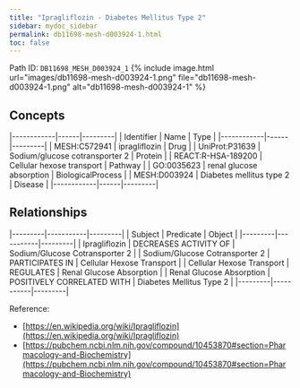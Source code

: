 ```yaml
---
title: "Ipragliflozin - Diabetes Mellitus Type 2"
sidebar: mydoc_sidebar
permalink: db11698-mesh-d003924-1.html
toc: false 
---
```



Path ID: `DB11698_MESH_D003924_1`
{% include image.html url="images/db11698-mesh-d003924-1.png" file="db11698-mesh-d003924-1.png" alt="db11698-mesh-d003924-1" %}

## Concepts

|------------|------|---------|
| Identifier | Name | Type    |
|------------|------|---------|
| MESH:C572941 | ipragliflozin | Drug |
| UniProt:P31639 | Sodium/glucose cotransporter 2 | Protein |
| REACT:R-HSA-189200 | Cellular hexose transport | Pathway |
| GO:0035623 | renal glucose absorption | BiologicalProcess |
| MESH:D003924 | Diabetes mellitus type 2 | Disease |
|------------|------|---------|

## Relationships

|---------|-----------|---------|
| Subject | Predicate | Object  |
|---------|-----------|---------|
| Ipragliflozin | DECREASES ACTIVITY OF | Sodium/Glucose Cotransporter 2 |
| Sodium/Glucose Cotransporter 2 | PARTICIPATES IN | Cellular Hexose Transport |
| Cellular Hexose Transport | REGULATES | Renal Glucose Absorption |
| Renal Glucose Absorption | POSITIVELY CORRELATED WITH | Diabetes Mellitus Type 2 |
|---------|-----------|---------|

Reference: 
  - [https://en.wikipedia.org/wiki/Ipragliflozin](https://en.wikipedia.org/wiki/Ipragliflozin)
  - [https://pubchem.ncbi.nlm.nih.gov/compound/10453870#section=Pharmacology-and-Biochemistry](https://pubchem.ncbi.nlm.nih.gov/compound/10453870#section=Pharmacology-and-Biochemistry)
